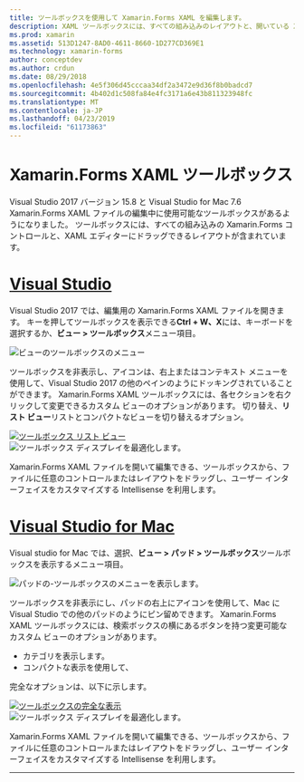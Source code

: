 ```yaml
---
title: ツールボックスを使用して Xamarin.Forms XAML を編集します。
description: XAML ツールボックスには、すべての組み込みのレイアウトと、開いている XAML ファイルに直接ドラッグできるコントロールが含まれています。
ms.prod: xamarin
ms.assetid: 513D1247-8AD0-4611-8660-1D277CD369E1
ms.technology: xamarin-forms
author: conceptdev
ms.author: crdun
ms.date: 08/29/2018
ms.openlocfilehash: 4e5f306d45cccaa34df2a3472e9d36f8b0badcd7
ms.sourcegitcommit: 4b402d1c508fa84e4fc3171a6e43b811323948fc
ms.translationtype: MT
ms.contentlocale: ja-JP
ms.lasthandoff: 04/23/2019
ms.locfileid: "61173863"
---
```

# <a name="xamarinforms-xaml-toolbox"></a>Xamarin.Forms XAML ツールボックス

Visual Studio 2017 バージョン 15.8 と Visual Studio for Mac 7.6 Xamarin.Forms XAML ファイルの編集中に使用可能なツールボックスがあるようになりました。 ツールボックスには、すべての組み込みの Xamarin.Forms コントロールと、XAML エディターにドラッグできるレイアウトが含まれています。

# <a name="visual-studiotabwindows"></a>[Visual Studio](#tab/windows)

Visual Studio 2017 では、編集用の Xamarin.Forms XAML ファイルを開きます。 キーを押してツールボックスを表示できる**Ctrl + W、X**には、キーボードを選択するか、**ビュー > ツールボックス**メニュー項目。

![ビューのツールボックスのメニュー](toolbox-images/win-view-menu.png)

ツールボックスを非表示し、アイコンは、右上またはコンテキスト メニューを使用して、Visual Studio 2017 の他のペインのようにドッキングされていることができます。 Xamarin.Forms XAML ツールボックスには、各セクションを右クリックして変更できるカスタム ビューのオプションがあります。 切り替え、**リスト ビュー**リストとコンパクトなビューを切り替えるオプション。

[![ツールボックス リスト ビュー](toolbox-images/win-full-display-sml.png)](toolbox-images/win-full-display.png#lightbox) ![ツールボックス ディスプレイを最適化します。](toolbox-images/win-compact-display.png)

Xamarin.Forms XAML ファイルを開いて編集できる、ツールボックスから、ファイルに任意のコントロールまたはレイアウトをドラッグし、ユーザー インターフェイスをカスタマイズする Intellisense を利用します。

# <a name="visual-studio-for-mactabmacos"></a>[Visual Studio for Mac](#tab/macos)

Visual studio for Mac では、選択、**ビュー > パッド > ツールボックス**ツールボックスを表示するメニュー項目。

![パッドの-ツールボックスのメニューを表示します。](toolbox-images/mac-view-menu.png)

ツールボックスを非表示にし、パッドの右上にアイコンを使用して、Mac に Visual Studio での他のパッドのようにピン留めできます。 Xamarin.Forms XAML ツールボックスには、検索ボックスの横にあるボタンを持つ変更可能なカスタム ビューのオプションがあります。

- カテゴリを表示します。
- コンパクトな表示を使用して、

完全なオプションは、以下に示します。

[![ツールボックスの完全な表示](toolbox-images/mac-full-display-sml.png)](toolbox-images/mac-full-display.png#lightbox)![ツールボックス ディスプレイを最適化します。](toolbox-images/mac-compact-display.png)

Xamarin.Forms XAML ファイルを開いて編集できる、ツールボックスから、ファイルに任意のコントロールまたはレイアウトをドラッグし、ユーザー インターフェイスをカスタマイズする Intellisense を利用します。

-----
